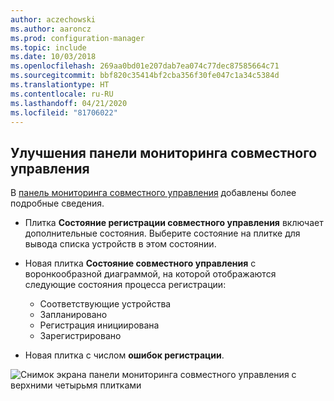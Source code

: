 ```yaml
---
author: aczechowski
ms.author: aaroncz
ms.prod: configuration-manager
ms.topic: include
ms.date: 10/03/2018
ms.openlocfilehash: 269aa0bd01e207dab7ea074c77dec87585664c71
ms.sourcegitcommit: bbf820c35414bf2cba356f30fe047c1a34c5384d
ms.translationtype: HT
ms.contentlocale: ru-RU
ms.lasthandoff: 04/21/2020
ms.locfileid: "81706022"
---
```

## <a name="improvement-to-co-management-dashboard"></a><a name="bkmk_comgmt-report"></a> Улучшения панели мониторинга совместного управления
<!--1358980-->

В [панель мониторинга совместного управления](../../../../comanage/how-to-monitor.md) добавлены более подробные сведения.  

- Плитка **Состояние регистрации совместного управления** включает дополнительные состояния. Выберите состояние на плитке для вывода списка устройств в этом состоянии.  

- Новая плитка **Состояние совместного управления** с воронкообразной диаграммой, на которой отображаются следующие состояния процесса регистрации:  
    - Соответствующие устройства  
    - Запланировано  
    - Регистрация инициирована  
    - Зарегистрировано  

- Новая плитка с числом **ошибок регистрации**. 

![Снимок экрана панели мониторинга совместного управления с верхними четырьмя плитками](../../media/1358980-comgmt-dashboard.png)


